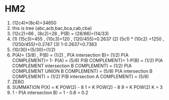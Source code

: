 # HM2
1. (12c4)*(8c4)=34650
2. this is tree 
{abc,acb,bac,bca,cab,cba}
3. (12c2)=66 , (8c2)=28 , P(B) = (28/66)=(14/33)
4. (1) (15c3)=455 , (10c3)=120 , (120/455)=0.2637
   (2) (5c1) * (10c2) =1250 , (1250/455)=0.2747
   (3) 1-0.2637=0.7363
5. (10/30)+(5/30)=(1/2)
6. P(A)= (3/8) , P(B) = (1/2) , P(A intersection B)= (1/2)
P(A COMPLEMENT)= 1- P(A) = (5/8)
P(B COMPLEMENT)= 1-P(B) = (1/2)
P(A COMPLEMENT intersection B COMPLEMENT) = (1/2) 
P(A COMPLEMENT UNION B COMPLEMENT) = (5/8)
P(A  intersection B COMPLEMENT) = (1/2)
P(B intersection A COMPLEMENT) = (5/8)
7. ZERO
8. SUMMATION P(X) = K POW(2) - 8
1 = K POW(2) - 8
9 = K POW(2)
K = 3 
9. 1 - P(A intersection B) = 1 - 0.8 = 0.2 
